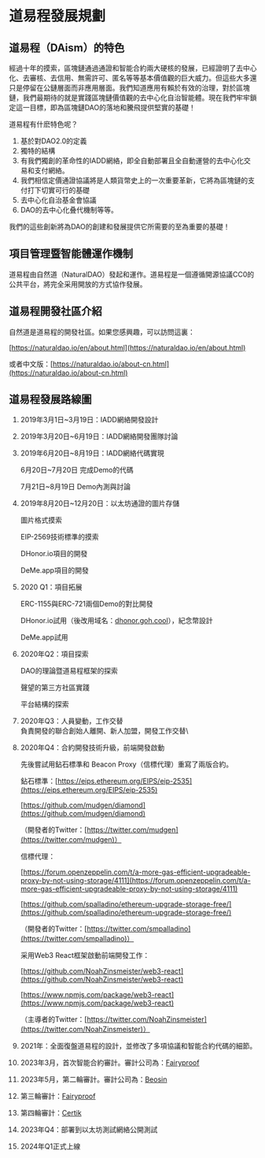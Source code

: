 # 道易程發展規劃

## 道易程（DAism）的特色

經過十年的摸索，區塊鏈通過通證和智能合約兩大硬核的發展，已經證明了去中心化、去審核、去信用、無需許可、匿名等等基本價值觀的巨大威力。但這些大多還只是停留在公鏈層面而非應用層面。我們知道應用有賴於有效的治理，對於區塊鏈，我們最期待的就是實踐區塊鏈價值觀的去中心化自治智能體。現在我們牢牢鎖定這一目標，即為區塊鏈DAO的落地和騰飛提供堅實的基礎！

道易程有什麽特色呢？

1. 基於對DAO2.0的定義
2. 獨特的結構
3. 有我們獨創的革命性的IADD網絡，即全自動部署且全自動運營的去中心化交易和支付網絡。
4. 我們相信定價通證協議將是人類貨幣史上的一次重要革新，它將為區塊鏈的支付打下切實可行的基礎
5. 去中心化自治基金會協議
6. DAO的去中心化叠代機制等等。

我們的這些創新將為DAO的創建和發展提供它所需要的至為重要的基礎！

## 項目管理暨智能體運作機制

道易程由自然道（NaturalDAO）發起和運作。道易程是一個遵循開源協議CC0的公共平台，將完全采用開放的方式協作發展。

## 道易程開發社區介紹

自然道是道易程的開發社區。如果您感興趣，可以訪問這裏：

[https://naturaldao.io/en/about.html](https://naturaldao.io/en/about.html)

或者中文版：[https://naturaldao.io/about-cn.html](https://naturaldao.io/about-cn.html)

## 道易程發展路線圖

1. 2019年3月1日\~3月19日：IADD網絡開發設計
2. 2019年3月20日\~6月19日：IADD網絡開發團隊討論
3.  2019年6月20日\~8月19日：IADD網絡代碼實現

    6月20日\~7月20日 完成Demo的代碼

    7月21日\~8月19日 Demo內測與討論
4.  2019年8月20日\~12月20日：以太坊通證的圖片存儲

    圖片格式摸索

    EIP-2569技術標準的摸索

    DHonor.io項目的開發

    DeMe.app項目的開發
5.  2020 Q1：項目拓展

    ERC-1155與ERC-721兩個Demo的對比開發

    DHonor.io試用（後改用域名：[dhonor.goh.cool](http://dhonor.goh.cool/)），紀念幣設計

    DeMe.app試用
6.  2020年Q2：項目探索

    DAO的理論暨道易程框架的探索

    聲望的第三方社區實踐

    平台結構的探索
7. 2020年Q3：人員變動，工作交替\
   負責開發的聯合創始人離開、新人加盟，開發工作交替\\
8.  2020年Q4：合約開發技術升級，前端開發啟動

    先後嘗試用鉆石標準和 Beacon Proxy（信標代理）重寫了兩版合約。

    鉆石標準：[https://eips.ethereum.org/EIPS/eip-2535](https://eips.ethereum.org/EIPS/eip-2535)

    [https://github.com/mudgen/diamond](https://github.com/mudgen/diamond)

    （開發者的Twitter：[https://twitter.com/mudgen](https://twitter.com/mudgen)）

    信標代理：

    [https://forum.openzeppelin.com/t/a-more-gas-efficient-upgradeable-proxy-by-not-using-storage/4111](https://forum.openzeppelin.com/t/a-more-gas-efficient-upgradeable-proxy-by-not-using-storage/4111)

    [https://github.com/spalladino/ethereum-upgrade-storage-free/](https://github.com/spalladino/ethereum-upgrade-storage-free/)

    （開發者的Twitter：[https://twitter.com/smpalladino](https://twitter.com/smpalladino)）

    采用Web3 React框架啟動前端開發工作：

    [https://github.com/NoahZinsmeister/web3-react](https://github.com/NoahZinsmeister/web3-react)

    [https://www.npmjs.com/package/web3-react](https://www.npmjs.com/package/web3-react)

    （主導者的Twitter：[https://twitter.com/NoahZinsmeister](https://twitter.com/NoahZinsmeister)）
9. 2021年：全面復盤道易程的設計，並修改了多項協議和智能合約代碼的細節。
10. 2023年3月，首次智能合約審計。審計公司為：[Fairyproof](https://www.fairyproof.com/)
11. 2023年5月，第二輪審計。審計公司為：[Beosin](https://beosin.com/)
12. 第三輪審計：[Fairyproof](https://www.fairyproof.com/)
13. 第四輪審計：[Certik](https://www.certik.com/)
14. 2023年Q4：部署到以太坊測試網絡公開測試
15. 2024年Q1正式上線
